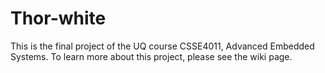 # Thor-white

This is the final project of the UQ course CSSE4011, Advanced Embedded Systems. To learn more about this project, please see the wiki page.